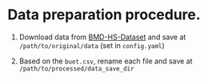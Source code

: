 # Data preparation procedure.

1. Download data from [BMD-HS-Dataset](https://github.com/sani002/BMD-HS-Dataset/tree/main/train) and save at `/path/to/original/data` (set in `config.yaml`)

2. Based on the `buet.csv`, rename each file and save at `/path/to/processed/data_save_dir`